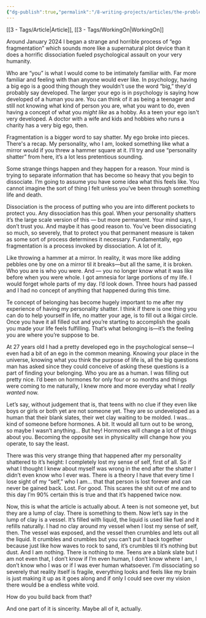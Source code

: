 ```yaml
---
{"dg-publish":true,"permalink":"/8-writing-projects/articles/the-problem-with-being-someone/"}
---
```


[[3 - Tags/Article\|Article]], [[3 - Tags/WorkingOn\|WorkingOn]] 



Around January 2024 I began a strange and horrible process of “ego fragmentation” which sounds more like a supernatural plot device than it does a horrific dissociation fueled psychological assault on your very humanity. 

Who are “you” is what I would come to be intimately familiar with. Far more familiar and feeling with than anyone would ever like. In psychology, having a big ego is a good thing though they wouldn't use the word “big,” they'd probably say developed. The larger your ego is in psychology is saying how developed of a human you are. You can think of it as being a teenager and still not knowing what kind of person you are, what you want to do, even having a concept of what you *might like* as a hobby. As a teen your ego isn't very developed. A doctor with a wife and kids and hobbies who runs a charity has a very big ego, then. 


Fragmentation is a bigger word to say shatter. My ego broke into pieces. There's a recap. My personality, who I am, looked something like what a mirror would if you threw a hammer square at it. I’ll try and use “personality shatter” from here, it’s a lot less pretentious sounding.

Some strange things happen and they happen for a reason. Your mind is trying to separate information that has become so heavy that you begin to dissociate. I’m going to assume you have some idea what this feels like. You cannot imagine the sort of thing I felt unless you’ve been through something life and death.

Dissociation is the process of putting who you are into different pockets to protect you. Any dissociation has this goal. When your personality shatters it’s the large scale version of this — but more permanent. Your mind says, I don’t trust you. And maybe it has good reason to. You’ve been dissociating so much, so severely, that to protect you that permanent measure is taken as some sort of process determines it necessary. Fundamentally, ego fragmentation is a process invoked by dissociation. A lot of it.

Like throwing a hammer at a mirror. In reality, it was more like adding pebbles one by one on a mirror til it breaks—but all the same, it is broken. Who you are is who you were. And — you no longer know what it was like before when you were whole. I got amnesia for large portions of my life. I would forget whole parts of my day. I’d look down. Three hours had passed and I had no concept of anything that happened during this time.

Te concept of belonging has become hugely important to me after my experience of having my personality shatter. I think if there is one thing you can do to help yourself in life, no matter your age, is to fill out a Ikigai circle. Once you have it all filled out and you’re starting to accomplish the goals you made your life feels fulfilling. That’s what belonging is—it’s the feeling you are where you’re suppose to be. 


At 27 years old I had a pretty developed ego in the psychological sense—I even had a bit of an ego in the common meaning. Knowing your place in the universe, knowing what you think the purpose of life is, all the big questions man has asked since they could conceive of asking these questions is a part of finding your belonging. Who you are as a human. I was filling out pretty nice. I’d been on hormones for only four or so months and things were coming to me naturally, I knew more and more everyday what I *really wanted* now.

Let’s say, without judgement that is, that teens with no clue if they even like boys or girls or both yet are not someone yet. They are so undeveloped as a human that their blank slates, their wet clay waiting to be molded. I was… kind of someone before hormones. A bit. It would all turn out to be wrong, so maybe I wasn’t anything… But hey! Hormones will change a lot of things about you. Becoming the opposite sex in physicality will change how you operate, to say the least. 

There was this very strange thing that happened after my personality shattered to it’s height: I completely lost my sense of self, first of all. So if what I thought I knew about myself was wrong in the end after the shatter I didn’t even know who I ever was. There is a theory I have that every time I lose sight of my “self,” who I am… that that person is lost forever and can never be gained back. Lost. For good. This scares the shit out of me and to this day I’m 90% certain this is true and that it’s happened twice now. 

Now, this is what the article is actually about. A teen is not someone yet, but they are a lump of clay. There is something to them. Now let’s say in the lump of clay is a vessel. It’s filled with liquid, the liquid is used like fuel and it refills naturally. I had no clay around my vessel when I lost my sense of self, then. The vessel was exposed, and the vessel then crumbles and lets out all the liquid. It crumbles and crumbles but you can’t put it back together because just like how waves to rock to sand, it’s crumbles til it’s nothing but dust. And I am nothing. There is nothing to me. Teens are a blank slate but I am not even that, I don’t know if I’m even human, I don’t know where I am, I don’t know who I was or if I was ever human whatsoever. I’m dissociating so severely that reality itself is fragile, everything looks and feels like my brain is just making it up as it goes along and if only I could see over my vision there would be a endless white void.

How do you build back from that?

And one part of it is sincerity. Maybe all of it, actually.












